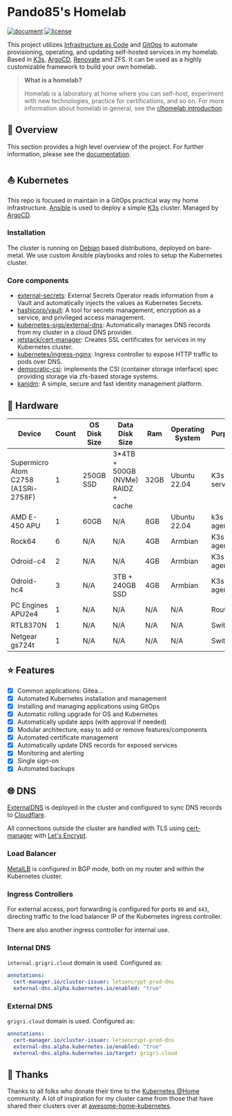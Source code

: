 # Pando85's Homelab

[![document](https://img.shields.io/website?label=document&logo=gitbook&logoColor=white&style=flat-square&url=https%3A%2F%2Fpando85.github.io%2Fhomelab%2F)](https://pando85.github.io/homelab/)
[![license](https://img.shields.io/github/license/pando85/homelab?style=flat-square&logo=gnu&logoColor=white)](https://www.gnu.org/licenses/gpl-3.0.html)

This project utilizes [Infrastructure as Code](https://en.wikipedia.org/wiki/Infrastructure_as_code)
and [GitOps](https://www.weave.works/technologies/gitops) to automate provisioning, operating, and
updating self-hosted services in my homelab. Based in [K3s](https://k3s.io/),
[ArgoCD](https://argo-cd.readthedocs.io/en/stable/),
[Renovate](https://github.com/renovatebot/renovate) and ZFS. It can be used as a highly customizable
framework to build your own homelab.

> **What is a homelab?**
>
> Homelab is a laboratory at home where you can self-host, experiment with new technologies,
> practice for certifications, and so on. For more information about homelab in general, see the
> [r/homelab introduction](https://www.reddit.com/r/homelab/wiki/introduction).

## 📖 Overview

This section provides a high level overview of the project. For further information, please see the
[documentation](https://pando85.github.io/homelab/).

## ⛵ Kubernetes

This repo is focused in maintain in a GitOps practical way my home infrastructure.
[Ansible](https://www.ansible.com/) is used to deploy a simple [K3s](https://k3s.io/) cluster.
Managed by [ArgoCD](https://argo-cd.readthedocs.io/en/stable/).

### Installation

The cluster is running on [Debian](https://www.debian.org/) based distributions, deployed on
bare-metal. We use custom Ansible playbooks and roles to setup the Kubernetes cluster.

### Core components

- [external-secrets](https://github.com/external-secrets/external-secrets): External Secrets
  Operator reads information from a Vault and automatically injects the values as Kubernetes
  Secrets.
- [hashicorp/vault](https://www.vaultproject.io): A tool for secrets management, encryption as a
  service, and privileged access management.
- [kubernetes-sigs/external-dns](https://github.com/kubernetes-sigs/external-dns): Automatically
  manages DNS records from my cluster in a cloud DNS provider.
- [jetstack/cert-manager](https://cert-manager.io/docs/): Creates SSL certificates for services in
  my Kubernetes cluster.
- [kubernetes/ingress-nginx](https://github.com/kubernetes/ingress-nginx/): Ingress controller to
  expose HTTP traffic to pods over DNS.
- [democratic-csi](https://github.com/democratic-csi/democratic-csi): implements the CSI (container
  storage interface) spec providing storage via zfs-based storage systems.
- [kanidm](https://kanidm.com/): A simple, secure and fast identity management platform.

## 🔧 Hardware

| Device                              | Count | OS Disk Size | Data Disk Size                      | Ram  | Operating System | Purpose    |
| ----------------------------------- | ----- | ------------ | ----------------------------------- | ---- | ---------------- | ---------- |
| Supermicro Atom C2758 (A1SRi-2758F) | 1     | 250GB SSD    | 3\*4TB + 500GB (NVMe) RAIDZ + cache | 32GB | Ubuntu 22.04     | K3s server |
| AMD E-450 APU                       | 1     | 60GB         | N/A                                 | 8GB  | Ubuntu 22.04     | k3s agent  |
| Rock64                              | 6     | N/A          | N/A                                 | 4GB  | Armbian          | K3s agent  |
| Odroid-c4                           | 2     | N/A          | N/A                                 | 4GB  | Armbian          | K3s agent  |
| Odroid-hc4                          | 3     | N/A          | 3TB + 240GB SSD                     | 4GB  | Armbian          | K3s agent  |
| PC Engines APU2e4                   | 1     | N/A          | N/A                                 | N/A  | N/A              | Router     |
| RTL8370N                            | 1     | N/A          | N/A                                 | N/A  | N/A              | Switch     |
| Netgear gs724t                      | 1     | N/A          | N/A                                 | N/A  | N/A              | Switch     |

## ⭐ Features

- [x] Common applications: Gitea...
- [x] Automated Kubernetes installation and management
- [x] Installing and managing applications using GitOps
- [x] Automatic rolling upgrade for OS and Kubernetes
- [x] Automatically update apps (with approval if needed)
- [x] Modular architecture, easy to add or remove features/components
- [x] Automated certificate management
- [x] Automatically update DNS records for exposed services
- [x] Monitoring and alerting
- [x] Single sign-on
- [x] Automated backups

## 🌐 DNS

[ExternalDNS](https://github.com/kubernetes-sigs/external-dns) is deployed in the cluster and
configured to sync DNS records to [Cloudflare](https://www.cloudflare.com/).

All connections outside the cluster are handled with TLS using
[cert-manager](https://cert-manager.io/) with [Let's Encrypt](https://letsencrypt.org/).

### Load Balancer

[MetalLB](https://metallb.universe.tf/) is configured in BGP mode, both on my router and within the
Kubernetes cluster.

### Ingress Controllers

For external access, port forwarding is configured for ports `80` and `443`, directing traffic to
the load balancer IP of the Kubernetes ingress controller.

There are also another ingress controller for internal use.

### Internal DNS

`internal.grigri.cloud` domain is used. Configured as:

```yaml
annotations:
  cert-manager.io/cluster-issuer: letsencrypt-prod-dns
  external-dns.alpha.kubernetes.io/enabled: "true"
```

### External DNS

`grigri.cloud` domain is used. Configured as:

```yaml
annotations:
  cert-manager.io/cluster-issuer: letsencrypt-prod-dns
  external-dns.alpha.kubernetes.io/enabled: "true"
  external-dns.alpha.kubernetes.io/target: grigri.cloud
```

## 🤝 Thanks

Thanks to all folks who donate their time to the [Kubernetes @Home](https://github.com/k8s-at-home/)
community. A lot of inspiration for my cluster came from those that have shared their clusters over
at [awesome-home-kubernetes](https://github.com/k8s-at-home/awesome-home-kubernetes).
